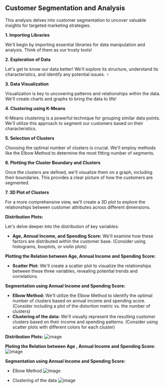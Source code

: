 ## Customer Segmentation and Analysis 

This analysis delves into customer segmentation to uncover valuable insights for targeted marketing strategies. 

**1. Importing Libraries**

We'll begin by importing essential libraries for data manipulation and analysis.  Think of them as our trusty tools! 

**2. Exploration of Data**

Let's get to know our data better! We'll explore its structure, understand its characteristics, and identify any potential issues. ️‍♀️

**3. Data Visualization**

Visualization is key to uncovering patterns and relationships within the data. We'll create charts and graphs to bring the data to life! 

**4. Clustering using K-Means**

K-Means clustering is a powerful technique for grouping similar data points. We'll utilize this approach to segment our customers based on their characteristics. 

**5. Selection of Clusters**

Choosing the optimal number of clusters is crucial. We'll employ methods like the Elbow Method to determine the most fitting number of segments. 

**6. Plotting the Cluster Boundary and Clusters**

Once the clusters are defined, we'll visualize them on a graph, including their boundaries. This provides a clear picture of how the customers are segmented. 

**7. 3D Plot of Clusters**

For a more comprehensive view, we'll create a 3D plot to explore the relationships between customer attributes across different dimensions. 

**Distribution Plots:**

Let's delve deeper into the distribution of key variables:

* **Age, Annual Income, and Spending Score:** We'll examine how these factors are distributed within the customer base.  (Consider using histograms, boxplots, or violin plots)

**Plotting the Relation between Age, Annual Income and Spending Score:**

* **Scatter Plot:** We'll create a scatter plot to visualize the relationships between these three variables, revealing potential trends and correlations. 

**Segmentation using Annual Income and Spending Score:**

* **Elbow Method:** We'll utilize the Elbow Method to identify the optimal number of clusters based on annual income and spending score.  (Consider including a plot of the distortion metric vs. the number of clusters)
* **Clustering of the data:** We'll visually represent the resulting customer clusters based on their income and spending patterns.  (Consider using scatter plots with different colors for each cluster)

**Distribution Plots:**
![image](https://github.com/ayushb03/mall-customer-segmentation/assets/144538401/6524c41c-ce29-4ff4-9b4d-cace3d32a33d)

**Ploting the Relation between Age , Annual Income and Spending Score:**
![image](https://github.com/ayushb03/mall-customer-segmentation/assets/144538401/94b1f16c-3165-4e98-997f-f8fe119bd828)

 **Segmentation using Annual Income and Spending Score:**
 - Elbow Method
   ![image](https://github.com/ayushb03/mall-customer-segmentation/assets/144538401/dc4d6a60-b95d-43bc-b457-0c69dfabfe46)

  - Clustering of the data
    ![image](https://github.com/ayushb03/mall-customer-segmentation/assets/144538401/02eb9830-f99b-4b9d-89be-f9941b6f4de7)
